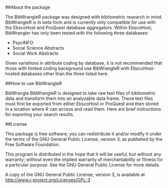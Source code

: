 ##About the package

The BibWrangleR package was designed with bibliometric research in mind.  BibWrangleR is in beta form and is currently only compatible for use with the EbscoHost and ProQuest database aggregators.  Within EbscoHost, BibWrangler has only been tested with the following three databases:
  
  + PsycINFO
+ Social Science Abstracts
+ Social Work Abstracts

Given variations in attribute coding by database, it is not recommended that those with limited coding background use BibWrangleR with EbscoHost-hosted databases other than the three listed here.

##How to use BibWrangleR

BibWrangle
BibWrangleR is designed to take raw text files of bibliometric data and transform them into an analyzable data frame.  These text files must first be exported from either EbscoHost or ProQuest and then stored in a location where R can access and read them.  Here are brief instructions for exporting your search results.  

##License

This package is free software; you can redistribute it and/or modify it under the terms of the GNU General Public License, version 3, as published by the Free Software Foundation.

This program is distributed in the hope that it will be useful, but without any warranty; without even the implied warranty of merchantability or fitness for a particular purpose. See the GNU General Public License for more details.

A copy of the GNU General Public License, version 3, is available at http://www.r-project.org/Licenses/GPL-3